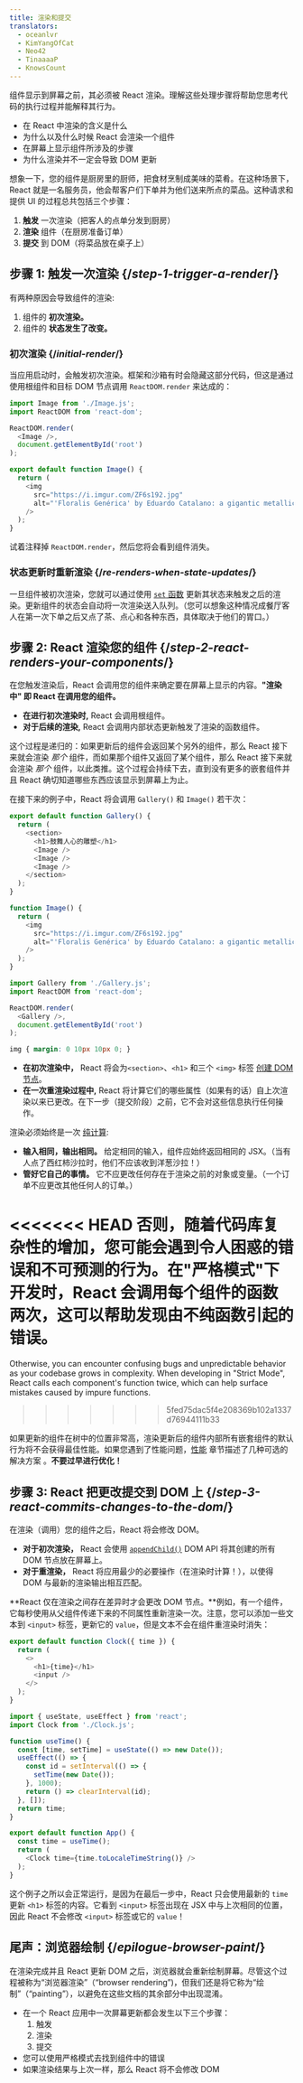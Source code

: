 ```yaml
---
title: 渲染和提交
translators:
  - oceanlvr
  - KimYangOfCat
  - Neo42
  - TinaaaaP
  - KnowsCount
---
```


<Intro>

组件显示到屏幕之前，其必须被 React 渲染。理解这些处理步骤将帮助您思考代码的执行过程并能解释其行为。

</Intro>

<YouWillLearn>

* 在 React 中渲染的含义是什么
* 为什么以及什么时候 React 会渲染一个组件
* 在屏幕上显示组件所涉及的步骤
* 为什么渲染并不一定会导致 DOM 更新

</YouWillLearn>

想象一下，您的组件是厨房里的厨师，把食材烹制成美味的菜肴。在这种场景下，React 就是一名服务员，他会帮客户们下单并为他们送来所点的菜品。这种请求和提供 UI 的过程总共包括三个步骤： 

1. **触发** 一次渲染（把客人的点单分发到厨房）
2. **渲染** 组件（在厨房准备订单）
3. **提交** 到 DOM（将菜品放在桌子上）

<IllustrationBlock sequential>
  <Illustration caption="触发" alt="React 作为餐厅里的服务员，从用户那里获取点单并把它们分发到组件厨房。" src="/images/docs/illustrations/i_render-and-commit1.png" />
  <Illustration caption="渲染" alt="Card 主厨交给 React 一个新鲜的 Card 组件。" src="/images/docs/illustrations/i_render-and-commit2.png" />
  <Illustration caption="提交" alt="React 把 Card 送到用户桌上。" src="/images/docs/illustrations/i_render-and-commit3.png" />
</IllustrationBlock>

## 步骤 1: 触发一次渲染 {/*step-1-trigger-a-render*/}

有两种原因会导致组件的渲染:

1. 组件的 **初次渲染。**
2. 组件的 **状态发生了改变。**

### 初次渲染 {/*initial-render*/}

当应用启动时，会触发初次渲染。框架和沙箱有时会隐藏这部分代码，但这是通过使用根组件和目标 DOM 节点调用 `ReactDOM.render` 来达成的：

<Sandpack>

```js index.js active
import Image from './Image.js';
import ReactDOM from 'react-dom';

ReactDOM.render(
  <Image />,
  document.getElementById('root')
);
```

```js Image.js
export default function Image() {
  return (
    <img
      src="https://i.imgur.com/ZF6s192.jpg"
      alt="'Floralis Genérica' by Eduardo Catalano: a gigantic metallic flower sculpture with reflective petals"
    />
  );
}
```

</Sandpack>

试着注释掉 `ReactDOM.render`，然后您将会看到组件消失。

### 状态更新时重新渲染 {/*re-renders-when-state-updates*/}

一旦组件被初次渲染，您就可以通过使用 [`set` 函数](/apis/usestate#setstate) 更新其状态来触发之后的渲染。更新组件的状态会自动将一次渲染送入队列。（您可以想象这种情况成餐厅客人在第一次下单之后又点了茶、点心和各种东西，具体取决于他们的胃口。）

<IllustrationBlock sequential>
  <Illustration caption="状态更新..." alt="React 作为餐厅服务员将一份 Card UI 送到用户那里，这里的用户以头部为光标的顾客表示。顾客说她想要一个粉色的 Card，而不是黑色的。" src="/images/docs/illustrations/i_rerender1.png" />
  <Illustration caption="...触发..." alt="React 回到组件厨房并告诉 Card 主厨他们需要一个粉色 Card。" src="/images/docs/illustrations/i_rerender2.png" />
  <Illustration caption="...渲染!" alt="Card 主厨把粉色 Card 交给 React。" src="/images/docs/illustrations/i_rerender3.png" />
</IllustrationBlock>

## 步骤 2: React 渲染您的组件 {/*step-2-react-renders-your-components*/}

在您触发渲染后，React 会调用您的组件来确定要在屏幕上显示的内容。**"渲染中" 即 React 在调用您的组件。** 

* **在进行初次渲染时,** React 会调用根组件。
* **对于后续的渲染,** React 会调用内部状态更新触发了渲染的函数组件。

这个过程是递归的：如果更新后的组件会返回某个另外的组件，那么 React 接下来就会渲染 _那个_ 组件，而如果那个组件又返回了某个组件，那么 React 接下来就会渲染 _那个_ 组件，以此类推。这个过程会持续下去，直到没有更多的嵌套组件并且 React 确切知道哪些东西应该显示到屏幕上为止。

在接下来的例子中，React 将会调用 `Gallery()` 和 `Image()` 若干次：

<Sandpack>

```js Gallery.js active
export default function Gallery() {
  return (
    <section>
      <h1>鼓舞人心的雕塑</h1>
      <Image />
      <Image />
      <Image />
    </section>
  );
}

function Image() {
  return (
    <img
      src="https://i.imgur.com/ZF6s192.jpg"
      alt="'Floralis Genérica' by Eduardo Catalano: a gigantic metallic flower sculpture with reflective petals"
    />
  );
}
```

```js index.js
import Gallery from './Gallery.js';
import ReactDOM from 'react-dom';

ReactDOM.render(
  <Gallery />,
  document.getElementById('root')
);
```

```css
img { margin: 0 10px 10px 0; }
```

</Sandpack>

* **在初次渲染中，** React 将会为`<section>`、`<h1>` 和三个 `<img>` 标签 [创建 DOM 节点](https://developer.mozilla.org/docs/Web/API/Document/createElement)。
* **在一次重渲染过程中,** React 将计算它们的哪些属性（如果有的话）自上次渲染以来已更改。在下一步（提交阶段）之前，它不会对这些信息执行任何操作。

<Gotcha>

渲染必须始终是一次 [纯计算](/learn/keeping-components-pure):

* **输入相同，输出相同。** 给定相同的输入，组件应始终返回相同的 JSX。（当有人点了西红柿沙拉时，他们不应该收到洋葱沙拉！）
* **管好它自己的事情。** 它不应更改任何存在于渲染之前的对象或变量。（一个订单不应更改其他任何人的订单。）

<<<<<<< HEAD
否则，随着代码库复杂性的增加，您可能会遇到令人困惑的错误和不可预测的行为。在"严格模式"下开发时，React 会调用每个组件的函数两次，这可以帮助发现由不纯函数引起的错误。
=======
Otherwise, you can encounter confusing bugs and unpredictable behavior as your codebase grows in complexity. When developing in "Strict Mode", React calls each component's function twice, which can help surface mistakes caused by impure functions.
>>>>>>> 5fed75dac5f4e208369b102a1337d76944111b33

</Gotcha>

<DeepDive title="性能优化">

如果更新的组件在树中的位置非常高，渲染更新后的组件内部所有嵌套组件的默认行为将不会获得最佳性能。如果您遇到了性能问题，[性能](/learn/performance) 章节描述了几种可选的解决方案 。**不要过早进行优化！**

</DeepDive>

## 步骤 3: React 把更改提交到 DOM 上 {/*step-3-react-commits-changes-to-the-dom*/}

在渲染（调用）您的组件之后，React 将会修改 DOM。

* **对于初次渲染，** React 会使用 [`appendChild()`](https://developer.mozilla.org/docs/Web/API/Node/appendChild) DOM API 将其创建的所有 DOM 节点放在屏幕上。
* **对于重渲染，** React 将应用最少的必要操作（在渲染时计算！），以使得 DOM 与最新的渲染输出相互匹配。

**React 仅在渲染之间存在差异时才会更改 DOM 节点。**例如，有一个组件，它每秒使用从父组件传递下来的不同属性重新渲染一次。注意，您可以添加一些文本到 `<input>` 标签，更新它的 `value`，但是文本不会在组件重渲染时消失：

<Sandpack>

```js Clock.js active
export default function Clock({ time }) {
  return (
    <>
      <h1>{time}</h1>
      <input />
    </>
  );
}
```

```js App.js hidden
import { useState, useEffect } from 'react';
import Clock from './Clock.js';

function useTime() {
  const [time, setTime] = useState(() => new Date());
  useEffect(() => {
    const id = setInterval(() => {
      setTime(new Date());
    }, 1000);
    return () => clearInterval(id);
  }, []);
  return time;
}

export default function App() {
  const time = useTime();
  return (
    <Clock time={time.toLocaleTimeString()} />
  );
}
```

</Sandpack>

这个例子之所以会正常运行，是因为在最后一步中，React 只会使用最新的 `time` 更新 `<h1>` 标签的内容。它看到 `<input>` 标签出现在 JSX 中与上次相同的位置，因此 React 不会修改 `<input>` 标签或它的 `value`！
## 尾声：浏览器绘制 {/*epilogue-browser-paint*/}

在渲染完成并且 React 更新 DOM 之后，浏览器就会重新绘制屏幕。尽管这个过程被称为“浏览器渲染”（“browser rendering”)，但我们还是将它称为“绘制”（“painting”），以避免在这些文档的其余部分中出现混淆。

<Illustration alt="浏览器正在绘制《静物：Card 元素》" src="/images/docs/illustrations/i_browser-paint.png" />

<Recap>

* 在一个 React 应用中一次屏幕更新都会发生以下三个步骤：
  1. 触发
  2. 渲染
  3. 提交
* 您可以使用严格模式去找到组件中的错误
* 如果渲染结果与上次一样，那么 React 将不会修改 DOM

</Recap>

